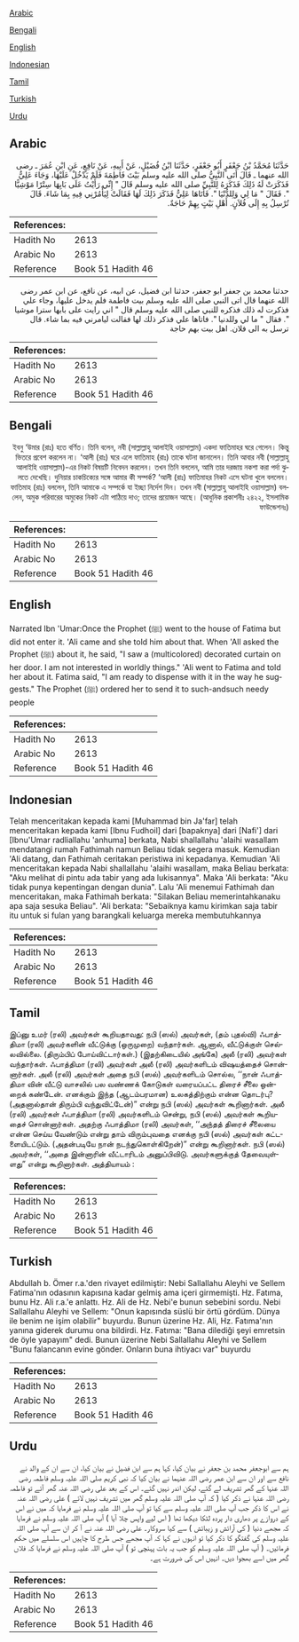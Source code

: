 [Arabic](#arabic)

[Bengali](#bengali)

[English](#english)

[Indonesian](#indonesian)

[Tamil](#tamil)

[Turkish](#turkish)

[Urdu](#urdu)

## Arabic


<div dir="rtl" lang="ar" style={{fontSize:'larger',backgroundColor:'#f8f9fa',padding:20}}>
حَدَّثَنَا مُحَمَّدُ بْنُ جَعْفَرٍ أَبُو جَعْفَرٍ، حَدَّثَنَا ابْنُ فُضَيْلٍ، عَنْ أَبِيهِ، عَنْ نَافِعٍ، عَنِ ابْنِ عُمَرَ ـ رضى الله عنهما ـ قَالَ أَتَى النَّبِيُّ صلى الله عليه وسلم بَيْتَ فَاطِمَةَ فَلَمْ يَدْخُلْ عَلَيْهَا، وَجَاءَ عَلِيٌّ فَذَكَرَتْ لَهُ ذَلِكَ فَذَكَرَهُ لِلنَّبِيِّ صلى الله عليه وسلم قَالَ ‏"‏ إِنِّي رَأَيْتُ عَلَى بَابِهَا سِتْرًا مَوْشِيًّا ‏"‏‏.‏ فَقَالَ ‏"‏ مَا لِي وَلِلدُّنْيَا ‏"‏‏.‏ فَأَتَاهَا عَلِيٌّ فَذَكَرَ ذَلِكَ لَهَا فَقَالَتْ لِيَأْمُرْنِي فِيهِ بِمَا شَاءَ‏.‏ قَالَ تُرْسِلُ بِهِ إِلَى فُلاَنٍ‏.‏ أَهْلِ بَيْتٍ بِهِمْ حَاجَةٌ‏.‏
</div>
<div style={{backgroundColor:'#f8f9fa',padding:20, marginBottom: 10}}><table> <thead> <tr> <th>References:</th> <th></th> </tr> </thead> <tbody><tr><td>Hadith No</td><td>2613</td></tr><tr><td>Arabic No</td><td>2613</td></tr><tr><td>Reference</td><td>Book 51 Hadith 46</td></tr></tbody></table></div>


<div dir="rtl" lang="ar" style={{fontSize:'larger',backgroundColor:'#f8f9fa',padding:20}}>
حدثنا محمد بن جعفر ابو جعفر، حدثنا ابن فضيل، عن ابيه، عن نافع، عن ابن عمر رضى الله عنهما قال اتى النبي صلى الله عليه وسلم بيت فاطمة فلم يدخل عليها، وجاء علي فذكرت له ذلك فذكره للنبي صلى الله عليه وسلم قال " اني رايت على بابها سترا موشيا ". فقال " ما لي وللدنيا ". فاتاها علي فذكر ذلك لها فقالت ليامرني فيه بما شاء. قال ترسل به الى فلان. اهل بيت بهم حاجة
</div>
<div style={{backgroundColor:'#f8f9fa',padding:20, marginBottom: 10}}><table> <thead> <tr> <th>References:</th> <th></th> </tr> </thead> <tbody><tr><td>Hadith No</td><td>2613</td></tr><tr><td>Arabic No</td><td>2613</td></tr><tr><td>Reference</td><td>Book 51 Hadith 46</td></tr></tbody></table></div>

## Bengali


<div dir="rtl" lang="bn" style={{fontSize:'larger',backgroundColor:'#f8f9fa',padding:20}}>
ইবনু ‘উমার (রাঃ) হতে বর্ণিত। তিনি বলেন, নবী (সাল্লাল্লাহু আলাইহি ওয়াসাল্লাম) একদা ফাতিমাহর ঘরে গেলেন। কিন্তু ভিতরে প্রবেশ করলেন না। ‘আলী (রাঃ) ঘরে এলে ফাতিমাহ (রাঃ) তাকে ঘটনা জানালেন। তিনি আবার নবী (সাল্লাল্লাহু আলাইহি ওয়াসাল্লাম)-এর নিকট বিষয়টি নিবেদন করলেন। তখন তিনি বললেন, আমি তার দরজায় নকশা করা পর্দা ঝুলতে দেখেছি। দুনিয়ার চাকচিক্যের সঙ্গে আমার কী সম্পর্ক? ‘আলী (রাঃ) ফাতিমাহর নিকট এসে ঘটনা খুলে বললেন। ফাতিমাহ (রাঃ) বললেন, তিনি আমাকে এ সম্পর্কে যা ইচ্ছা নির্দেশ দিন। তখন নবী (সাল্লাল্লাহু আলাইহি ওয়াসাল্লাম) বললেন, অমুক পরিবারের অমুকের নিকট এটা পাঠিয়ে দাও; তাদের প্রয়োজন আছে। (আধুনিক প্রকাশনীঃ ২৪২২, ইসলামিক ফাউন্ডেশনঃ)
</div>
<div style={{backgroundColor:'#f8f9fa',padding:20, marginBottom: 10}}><table> <thead> <tr> <th>References:</th> <th></th> </tr> </thead> <tbody><tr><td>Hadith No</td><td>2613</td></tr><tr><td>Arabic No</td><td>2613</td></tr><tr><td>Reference</td><td>Book 51 Hadith 46</td></tr></tbody></table></div>

## English


<div dir="ltr" lang="en" style={{fontSize:'larger',backgroundColor:'#f8f9fa',padding:20}}>
Narrated Ibn 'Umar:Once the Prophet (ﷺ) went to the house of Fatima but did not enter it. 'Ali came and she told him about that. When 'All asked the Prophet (ﷺ) about it, he said, "I saw a (multicolored) decorated curtain on her door. I am not interested in worldly things." 'Ali went to Fatima and told her about it. Fatima said, "I am ready to dispense with it in the way he suggests." The Prophet (ﷺ) ordered her to send it to such-andsuch needy people
</div>
<div style={{backgroundColor:'#f8f9fa',padding:20, marginBottom: 10}}><table> <thead> <tr> <th>References:</th> <th></th> </tr> </thead> <tbody><tr><td>Hadith No</td><td>2613</td></tr><tr><td>Arabic No</td><td>2613</td></tr><tr><td>Reference</td><td>Book 51 Hadith 46</td></tr></tbody></table></div>

## Indonesian


<div dir="ltr" lang="id" style={{fontSize:'larger',backgroundColor:'#f8f9fa',padding:20}}>
Telah menceritakan kepada kami [Muhammad bin Ja'far] telah menceritakan kepada kami [Ibnu Fudhoil] dari [bapaknya] dari [Nafi'] dari [Ibnu'Umar radliallahu 'anhuma] berkata, Nabi shallallahu 'alaihi wasallam mendatangi rumah Fathimah namun Beliau tidak segera masuk. Kemudian 'Ali datang, dan Fathimah ceritakan peristiwa ini kepadanya. Kemudian 'Ali menceritakan kepada Nabi shallallahu 'alaihi wasallam, maka Beliau berkata: "Aku melihat di pintu ada tabir yang ada lukisannya". Maka 'Ali berkata: "Aku tidak punya kepentingan dengan dunia". Lalu 'Ali menemui Fathimah dan menceritakan, maka Fathimah berkata: "Silakan Beliau memerintahkanaku apa saja sesuka Beliau". 'Ali berkata: "Sebaiknya kamu kirimkan saja tabir itu untuk si fulan yang barangkali keluarga mereka membutuhkannya
</div>
<div style={{backgroundColor:'#f8f9fa',padding:20, marginBottom: 10}}><table> <thead> <tr> <th>References:</th> <th></th> </tr> </thead> <tbody><tr><td>Hadith No</td><td>2613</td></tr><tr><td>Arabic No</td><td>2613</td></tr><tr><td>Reference</td><td>Book 51 Hadith 46</td></tr></tbody></table></div>

## Tamil


<div dir="ltr" lang="ta" style={{fontSize:'larger',backgroundColor:'#f8f9fa',padding:20}}>
இப்னு உமர் (ரலி) அவர்கள் கூறியதாவது: நபி (ஸல்) அவர்கள், (தம் புதல்வி) ஃபாத்திமா (ரலி) அவர்களின் வீட்டுக்கு (ஒருமுறை) வந்தார்கள். ஆனால், வீட்டுக்குள் செல்லவில்லை. (திரும்பிப் போய்விட்டார்கள்.) (இதற்கிடையில் அங்கே) அலீ (ரலி) அவர்கள் வந்தார்கள். ஃபாத்திமா (ரலி) அவர்கள் அலீ (ரலி) அவர்களிடம் விஷயத்தைச் சொன்னார்கள். அலீ (ரலி) அவர்கள் அதை நபி (ஸல்) அவர்களிடம் சொல்ல, ‘‘நான் ஃபாத்திமா வின் வீட்டு வாசலில் பல வண்ணக் கோடுகள் வரையப்பட்ட திரைச் சீலை ஒன்றைக் கண்டேன். எனக்கும் இந்த (ஆடம்பரமான) உலகத்திற்கும் என்ன தொடர்பு? (அதனால்தான் திரும்பி வந்துவிட்டேன்)” என்று நபி (ஸல்) அவர்கள் கூறினார்கள். அலீ (ரலி) அவர்கள் ஃபாத்திமா (ரலி) அவர்களிடம் சென்று, நபி (ஸல்) அவர்கள் கூறியதைச் சொன்னார்கள். அதற்கு ஃபாத்திமா (ரலி) அவர்கள், ‘‘அந்தத் திரைச் சீலையை என்ன செய்ய வேண்டும் என்று தாம் விரும்புவதை எனக்கு நபி (ஸல்) அவர்கள் கட்டளையிடட்டும். (அதன்படியே நான் நடந்துகொள்கிறேன்)” என்று கூறினார்கள். நபி (ஸல்) அவர்கள், ‘‘அதை இன்னாரின் வீட்டாரிடம் அனுப்பிவிடு. அவர்களுக்குத் தேவையுள்ளது” என்று கூறினார்கள். அத்தியாயம் :
</div>
<div style={{backgroundColor:'#f8f9fa',padding:20, marginBottom: 10}}><table> <thead> <tr> <th>References:</th> <th></th> </tr> </thead> <tbody><tr><td>Hadith No</td><td>2613</td></tr><tr><td>Arabic No</td><td>2613</td></tr><tr><td>Reference</td><td>Book 51 Hadith 46</td></tr></tbody></table></div>

## Turkish


<div dir="ltr" lang="tr" style={{fontSize:'larger',backgroundColor:'#f8f9fa',padding:20}}>
Abdullah b. Ömer r.a.'den rivayet edilmiştir: Nebi Sallallahu Aleyhi ve Sellem Fatima'nın odasının kapısına kadar gelmiş ama içeri girmemişti. Hz. Fatıma, bunu Hz. Ali r.a.'e anlattı. Hz. Ali de Hz. Nebi'e bunun sebebini sordu. Nebi Sallallahu Aleyhi ve Sellem: "Onun kapısında süslü bir örtü gördüm. Dünya ile benim ne işim olabilir" buyurdu. Bunun üzerine Hz. Ali, Hz. Fatıma'nın yanına giderek durumu ona bildirdi. Hz. Fatıma: "Bana dilediği şeyi emretsin de öyle yapayım" dedi. Bunun üzerine Nebi Sallallahu Aleyhi ve Sellem "Bunu falancanın evine gönder. Onların buna ihtiyacı var" buyurdu
</div>
<div style={{backgroundColor:'#f8f9fa',padding:20, marginBottom: 10}}><table> <thead> <tr> <th>References:</th> <th></th> </tr> </thead> <tbody><tr><td>Hadith No</td><td>2613</td></tr><tr><td>Arabic No</td><td>2613</td></tr><tr><td>Reference</td><td>Book 51 Hadith 46</td></tr></tbody></table></div>

## Urdu


<div dir="rtl" lang="ur" style={{fontSize:'larger',backgroundColor:'#f8f9fa',padding:20}}>
ہم سے ابوجعفر محمد بن جعفر نے بیان کیا، کہا ہم سے ابن فضیل نے بیان کیا، ان سے ان کے والد نے نافع سے اور ان سے ابن عمر رضی اللہ عنہما نے بیان کیا کہ نبی کریم صلی اللہ علیہ وسلم فاطمہ رضی اللہ عنہا کے گھر تشریف لے گئے، لیکن اندر نہیں گئے۔ اس کے بعد علی رضی اللہ عنہ گھر آئے تو فاطمہ رضی اللہ عنہا نے ذکر کیا ( کہ آپ صلی اللہ علیہ وسلم گھر میں تشریف نہیں لائے ) علی رضی اللہ عنہ نے اس کا ذکر جب آپ صلی اللہ علیہ وسلم سے کیا تو آپ صلی اللہ علیہ وسلم نے فرمایا کہ میں نے اس کے دروازے پر دھاری دار پردہ لٹکا دیکھا تھا ( اس لیے واپس چلا آیا ) آپ صلی اللہ علیہ وسلم نے فرمایا کہ مجھے دنیا ( کی آرائش و زیبائش ) سے کیا سروکار۔ علی رضی اللہ عنہ نے آ کر ان سے آپ صلی اللہ علیہ وسلم کی گفتگو کا ذکر کیا تو انہوں نے کہا کہ آپ مجھے جس طرح کا چاہیں اس سلسلے میں حکم فرمائیں۔ ( آپ صلی اللہ علیہ وسلم کو جب یہ بات پہنچی تو ) آپ صلی اللہ علیہ وسلم نے فرمایا کہ فلاں گھر میں اسے بھجوا دیں۔ انہیں اس کی ضرورت ہے۔
</div>
<div style={{backgroundColor:'#f8f9fa',padding:20, marginBottom: 10}}><table> <thead> <tr> <th>References:</th> <th></th> </tr> </thead> <tbody><tr><td>Hadith No</td><td>2613</td></tr><tr><td>Arabic No</td><td>2613</td></tr><tr><td>Reference</td><td>Book 51 Hadith 46</td></tr></tbody></table></div>